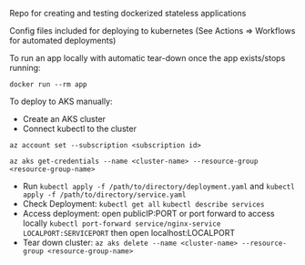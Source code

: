 Repo for creating and testing dockerized stateless applications

Config files included for deploying to kubernetes (See Actions => Workflows for automated deployments)

To run an app locally with automatic tear-down once the app exists/stops running:

`docker run --rm app`

To deploy to AKS manually:

- Create an AKS cluster
- Connect kubectl to the cluster
```
az account set --subscription <subscription id>

az aks get-credentials --name <cluster-name> --resource-group <resource-group-name>
```
- Run `kubectl apply -f /path/to/directory/deployment.yaml` and `kubectl apply -f /path/to/directory/service.yaml`
- Check Deployment: `kubectl get all` `kubectl describe services`
- Access deployment: open publicIP:PORT or port forward to access locally `kubectl port-forward service/nginx-service LOCALPORT:SERVICEPORT` then open localhost:LOCALPORT
- Tear down cluster: `az aks delete --name <cluster-name> --resource-group <resource-group-name>`